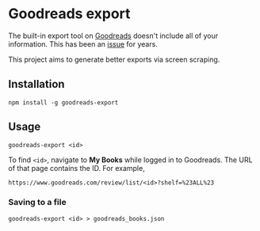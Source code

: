 # Goodreads export

The built-in export tool on [Goodreads](https://goodreads.com) doesn't include
all of your information. This has been an
[issue](https://help.goodreads.com/s/question/0D51H00004eObS5/goodreads-export-is-missing-some-information-and-sometimes-the-information-that-is-exported-is-incorrect-help)
for years.

This project aims to generate better exports via screen scraping.

## Installation

```shell
npm install -g goodreads-export
```

## Usage

```shell
goodreads-export <id>
```

To find `<id>`, navigate to **My Books** while logged in to Goodreads. The URL of
that page contains the ID. For example,

```
https://www.goodreads.com/review/list/<id>?shelf=%23ALL%23
```

### Saving to a file

```shell
goodreads-export <id> > goodreads_books.json
```
